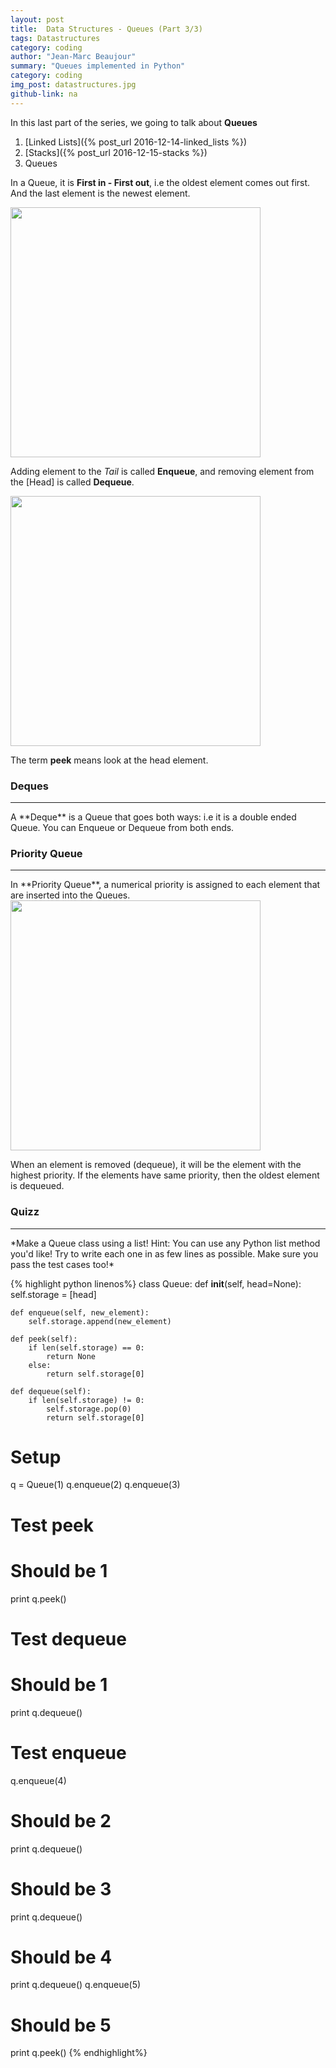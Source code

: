 ```yaml
---
layout: post
title:  Data Structures - Queues (Part 3/3)
tags: Datastructures
category: coding
author: "Jean-Marc Beaujour"
summary: "Queues implemented in Python"
category: coding
img_post: datastructures.jpg
github-link: na
---
```


In this last part of the series, we going to talk about **Queues**


1. [Linked Lists]({% post_url 2016-12-14-linked_lists %})
2. [Stacks]({% post_url 2016-12-15-stacks %})
3. Queues



In a Queue, it is **First in - First out**, i.e the oldest element comes out first. And the last element is the newest element.

<img src="/pics/posts_pics/datastructures/dequeue-enqueue.png" width="400px">

Adding element to the *Tail* is called **Enqueue**, and removing element from the [Head] is called **Dequeue**.

<img src="/pics/posts_pics/datastructures/queue2.png" width="400px">

The term **peek** means look at the head element.


### Deques
<hr>
A **Deque** is a Queue that goes both ways:  i.e it is a double ended Queue. You can Enqueue or Dequeue from both ends.



### Priority Queue
<hr>
In **Priority Queue**, a numerical priority is assigned to each element that are inserted into the Queues.

<img src="/pics/posts_pics/datastructures/deque.png" width="400px">


When an element is removed (dequeue), it will be the element with the highest priority. If the elements have same priority, then the oldest element is dequeued.


### Quizz
<hr>
*Make a Queue class using a list!
Hint: You can use any Python list method
you'd like! Try to write each one in as 
few lines as possible. Make sure you pass the test cases too!*

{% highlight python linenos%}
class Queue:
    def __init__(self, head=None):
        self.storage = [head]

    def enqueue(self, new_element):
        self.storage.append(new_element)

    def peek(self):
        if len(self.storage) == 0:
            return None
        else:
            return self.storage[0]

    def dequeue(self):
        if len(self.storage) != 0:
            self.storage.pop(0)
            return self.storage[0]
            
    
# Setup
q = Queue(1)
q.enqueue(2)
q.enqueue(3)

# Test peek
# Should be 1
print q.peek()

# Test dequeue
# Should be 1
print q.dequeue()

# Test enqueue
q.enqueue(4)
# Should be 2
print q.dequeue()
# Should be 3
print q.dequeue()
# Should be 4
print q.dequeue()
q.enqueue(5)
# Should be 5
print q.peek()
{% endhighlight%}
